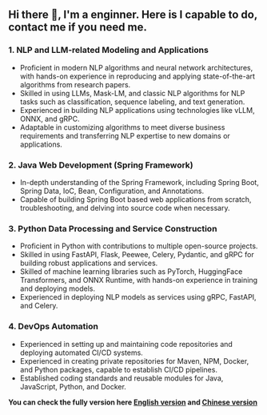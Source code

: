 ## Hi there 👋, I'm a enginner. Here is I capable to do, contact me if you need me.


### **1. NLP and LLM-related Modeling and Applications**

- Proficient in modern NLP algorithms and neural network architectures, with hands-on experience in reproducing and applying state-of-the-art algorithms from research papers.
- Skilled in using LLMs, Mask-LM, and classic NLP algorithms for NLP tasks such as classification, sequence labeling, and text generation.
- Experienced in building NLP applications using technologies like vLLM, ONNX, and gRPC.
- Adaptable in customizing algorithms to meet diverse business requirements and transferring NLP expertise to new domains or applications.

### **2. Java Web Development (Spring Framework)**

- In-depth understanding of the Spring Framework, including Spring Boot, Spring Data, IoC, Bean, Configuration, and Annotations.
- Capable of building Spring Boot based web applications from scratch, troubleshooting, and delving into source code when necessary.

### **3. Python Data Processing and Service Construction**

- Proficient in Python with contributions to multiple open-source projects.
- Skilled in using FastAPI, Flask, Peewee, Celery, Pydantic, and gRPC for building robust applications and services.
- Skilled of machine learning libraries such as PyTorch, HuggingFace Transformers, and ONNX Runtime, with hands-on experience in training and deploying models.
- Experienced in deploying NLP models as services using gRPC, FastAPI, and Celery.

### **4. DevOps Automation**

- Experienced in setting up and maintaining code repositories and deploying automated CI/CD systems.
- Experienced in creating private repositories for Maven, NPM, Docker, and Python packages, capable to establish CI/CD pipelines.
- Established coding standards and reusable modules for Java, JavaScript, Python, and Docker.

**You can check the fully version here [English version](./README_en.md) and [Chinese version](./README_zh.md)**
